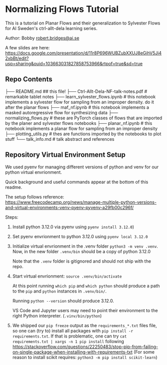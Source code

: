 # Normalizing Flows Tutorial

This is a tutorial on Planar Flows and their generalization to Sylvester Flows for AI Sweden's ctrl-allt-dela learning series. 

Author: Bobby robert.bridges@ai.se 

A few slides are here: https://docs.google.com/presentation/d/11r8P696WUBZubXXUJ8eGihV5Ji42xbBt/edit?usp=sharing&ouid=103663031827858753966&rtpof=true&sd=true 

## Repo Contents
├── README.md ## this file!
├── Ctrl-Allt-Dela-NF-talk-notes.pdf # remarkable tablet notes
├── learn_sylvester_flows.ipynb # this notebook implements a sylvester flow for sampling from an improper density. do it after the planar flows
├── maf_nf.ipynb # this notebook implements a masked autoregressive flow for synthesizing data 
├── normalizing_flows.py # these are PyTorch classes of flows that are imported by the planer and sylvester flows notebooks
├── planar_nf.ipynb # this notebook implements a planar flow for sampling from an improper density
├── plotting_utils.py # thes are functions imported by the notebooks to plot stuff
└── talk_info.md # talk abstract and references

## Repository Virtual Environment Setup  
We used pyenv for managing different versions of python and venv for our python virtual envrionment.
 
Quick background and useful commands appear at the bottom of this readme.
 
The setup follows reference: https://www.freecodecamp.org/news/manage-multiple-python-versions-and-virtual-environments-venv-pyenv-pyvenv-a29fb00c296f/
 
Steps: 
1. Install python 3.12.0  via pyenv using `pyenv install 3.12.0`)
2. Set pyenv envrionment to python 3.12.0 using  `pyenv local 3.12.0`    
3.  Initialize virtual envrionment in the .venv folder `python3 -m venv .venv`. Now, in the new folder `.venv/bin` should be a copy of python 3.12.0
 
    Note that the `.venv` folder is gitignored and should not ship with the repo.

4. Start virtual envrionment: `source .venv/bin/activate`
 
    At this point running `which pip` and `which python` should produce a path to the `pip` and `python` instances in `.venv/bin/`.
 
    Running `python --version` should produce 3.12.0.
 
    VS Code and Jupyter users may need to point their environment to the right Python interpreter. (`.vinv/bin/python`)
 
5. We shipped our `pip freeze` output as the `requirements_*.txt` files file, so one can (try to) install all packages with `pip install -r requirements.txt`. If that is problematic, one can try `cat requirements.txt | xargs -n 1 pip install` following https://stackoverflow.com/questions/22250483/stop-pip-from-failing-on-single-package-when-installing-with-requirements-txt (For some reason to install scikit requires: `python3 -m pip install scikit-learn`)
